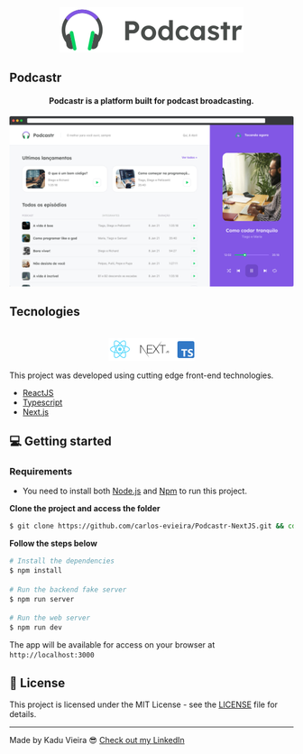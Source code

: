 <div align="center">
  <img src=".github/podcastr-logo.svg" alt="Podcastr logo">
</div>

## Podcastr

<h4 align="center">
  Podcastr is a platform built for podcast broadcasting.
</h4>

![Podcastr preview](.github/app-preview.png)

## Tecnologies

<div align="center">
  <br />
  <img src=".github/tech-logos.png" alt="Technologies used">
</div>

This project was developed using cutting edge front-end technologies.


- [ReactJS](https://reactjs.org/)
- [Typescript](https://www.typescriptlang.org/)
- [Next.js](https://nextjs.org/)

## 💻 Getting started

### Requirements

- You need to install both [Node.js](https://nodejs.org/en/download/) and [Npm](https://www.npmjs.com/) to run this project.

**Clone the project and access the folder**

```bash
$ git clone https://github.com/carlos-evieira/Podcastr-NextJS.git && cd Podcastr-NextJS
```

**Follow the steps below**

```bash
# Install the dependencies
$ npm install

# Run the backend fake server
$ npm run server

# Run the web server
$ npm run dev
```

The app will be available for access on your browser at `http://localhost:3000`

## 📝 License

This project is licensed under the MIT License - see the [LICENSE](LICENSE) file for details.

---

Made by Kadu Vieira 😎 [Check out my LinkedIn](https://www.linkedin.com/in/carlosvieira3/)
